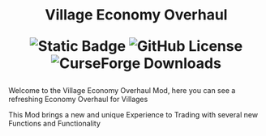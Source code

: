
<h1 align="Center">Village Economy Overhaul <br>

![Static Badge](https://img.shields.io/badge/Available%20for-%201.20.1-red?link=https%3A%2F%2Fgithub.com%2FDEVStynx%2FVillage-Economy-Overhaul-Mod%2Freleases%2Ftag%2FMinecraft-Forge-Mod)
![GitHub License](https://img.shields.io/github/license/DEVStynx/Village-Economy-Overhaul-Mod)
![CurseForge Downloads](https://img.shields.io/curseforge/dt/1124240)



</h1>
<p>Welcome to the Village Economy Overhaul Mod, here you can see a refreshing Economy Overhaul for Villages </p>
<p> This Mod brings a new and unique Experience to Trading with several new Functions and Functionality</p>
